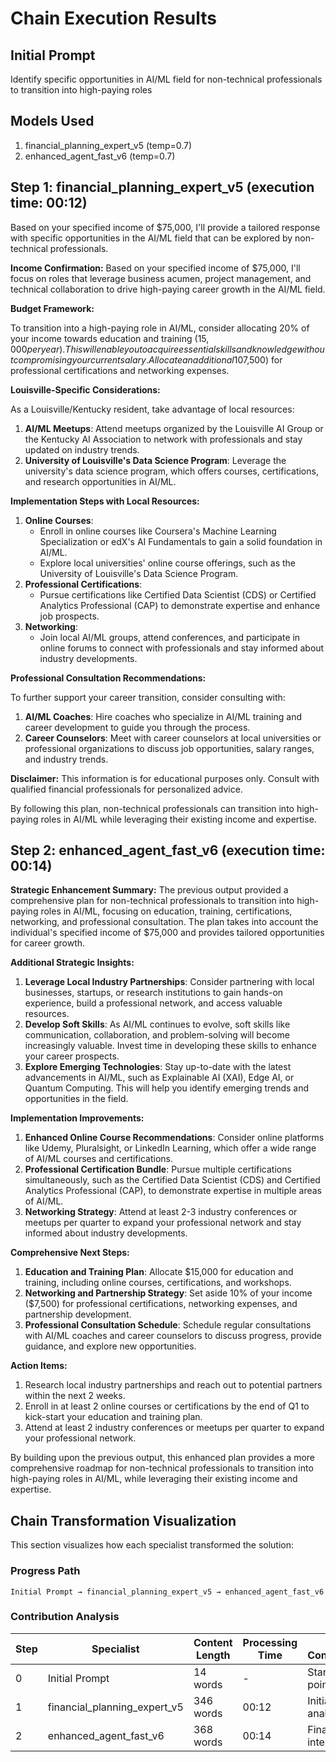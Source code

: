 # Chain Execution Results

## Initial Prompt

Identify specific opportunities in AI/ML field for non-technical professionals to transition into high-paying roles

## Models Used

1. financial_planning_expert_v5 (temp=0.7)
2. enhanced_agent_fast_v6 (temp=0.7)

## Step 1: financial_planning_expert_v5 (execution time: 00:12)

Based on your specified income of $75,000, I'll provide a tailored response with specific opportunities in the AI/ML field that can be explored by non-technical professionals.

**Income Confirmation:**
Based on your specified income of $75,000, I'll focus on roles that leverage business acumen, project management, and technical collaboration to drive high-paying career growth in the AI/ML field.

**Budget Framework:**

To transition into a high-paying role in AI/ML, consider allocating 20% of your income towards education and training ($15,000 per year). This will enable you to acquire essential skills and knowledge without compromising your current salary. Allocate an additional 10% ($7,500) for professional certifications and networking expenses.

**Louisville-Specific Considerations:**

As a Louisville/Kentucky resident, take advantage of local resources:

1. **AI/ML Meetups**: Attend meetups organized by the Louisville AI Group or the Kentucky AI Association to network with professionals and stay updated on industry trends.
2. **University of Louisville's Data Science Program**: Leverage the university's data science program, which offers courses, certifications, and research opportunities in AI/ML.

**Implementation Steps with Local Resources:**

1. **Online Courses**:
	* Enroll in online courses like Coursera's Machine Learning Specialization or edX's AI Fundamentals to gain a solid foundation in AI/ML.
	* Explore local universities' online course offerings, such as the University of Louisville's Data Science Program.
2. **Professional Certifications**:
	* Pursue certifications like Certified Data Scientist (CDS) or Certified Analytics Professional (CAP) to demonstrate expertise and enhance job prospects.
3. **Networking**:
	* Join local AI/ML groups, attend conferences, and participate in online forums to connect with professionals and stay informed about industry developments.

**Professional Consultation Recommendations:**

To further support your career transition, consider consulting with:

1. **AI/ML Coaches**: Hire coaches who specialize in AI/ML training and career development to guide you through the process.
2. **Career Counselors**: Meet with career counselors at local universities or professional organizations to discuss job opportunities, salary ranges, and industry trends.

**Disclaimer:**
This information is for educational purposes only. Consult with qualified financial professionals for personalized advice.

By following this plan, non-technical professionals can transition into high-paying roles in AI/ML while leveraging their existing income and expertise.

## Step 2: enhanced_agent_fast_v6 (execution time: 00:14)

**Strategic Enhancement Summary:**
The previous output provided a comprehensive plan for non-technical professionals to transition into high-paying roles in AI/ML, focusing on education, training, certifications, networking, and professional consultation. The plan takes into account the individual's specified income of $75,000 and provides tailored opportunities for career growth.

**Additional Strategic Insights:**

1. **Leverage Local Industry Partnerships**: Consider partnering with local businesses, startups, or research institutions to gain hands-on experience, build a professional network, and access valuable resources.
2. **Develop Soft Skills**: As AI/ML continues to evolve, soft skills like communication, collaboration, and problem-solving will become increasingly valuable. Invest time in developing these skills to enhance your career prospects.
3. **Explore Emerging Technologies**: Stay up-to-date with the latest advancements in AI/ML, such as Explainable AI (XAI), Edge AI, or Quantum Computing. This will help you identify emerging trends and opportunities in the field.

**Implementation Improvements:**

1. **Enhanced Online Course Recommendations**: Consider online platforms like Udemy, Pluralsight, or LinkedIn Learning, which offer a wide range of AI/ML courses and certifications.
2. **Professional Certification Bundle**: Pursue multiple certifications simultaneously, such as the Certified Data Scientist (CDS) and Certified Analytics Professional (CAP), to demonstrate expertise in multiple areas of AI/ML.
3. **Networking Strategy**: Attend at least 2-3 industry conferences or meetups per quarter to expand your professional network and stay informed about industry developments.

**Comprehensive Next Steps:**

1. **Education and Training Plan**: Allocate $15,000 for education and training, including online courses, certifications, and workshops.
2. **Networking and Partnership Strategy**: Set aside 10% of your income ($7,500) for professional certifications, networking expenses, and partnership development.
3. **Professional Consultation Schedule**: Schedule regular consultations with AI/ML coaches and career counselors to discuss progress, provide guidance, and explore new opportunities.

**Action Items:**

1. Research local industry partnerships and reach out to potential partners within the next 2 weeks.
2. Enroll in at least 2 online courses or certifications by the end of Q1 to kick-start your education and training plan.
3. Attend at least 2 industry conferences or meetups per quarter to expand your professional network.

By building upon the previous output, this enhanced plan provides a more comprehensive roadmap for non-technical professionals to transition into high-paying roles in AI/ML, while leveraging their existing income and expertise.

## Chain Transformation Visualization

This section visualizes how each specialist transformed the solution:

### Progress Path

```
Initial Prompt → financial_planning_expert_v5 → enhanced_agent_fast_v6
```

### Contribution Analysis

| Step | Specialist | Content Length | Processing Time | Key Contribution |
|------|------------|----------------|-----------------|------------------|
| 0 | Initial Prompt | 14 words | - | Starting point |
| 1 | financial_planning_expert_v5 | 346 words | 00:12 | Initial analysis |
| 2 | enhanced_agent_fast_v6 | 368 words | 00:14 | Final integration |
